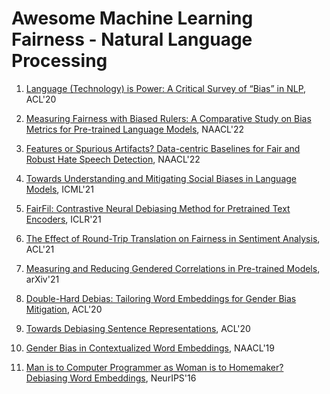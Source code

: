 # Awesome Machine Learning Fairness - Natural Language Processing

1. [Language (Technology) is Power: A Critical Survey of “Bias” in NLP](https://aclanthology.org/2020.acl-main.485.pdf), ACL'20

1. [Measuring Fairness with Biased Rulers: A Comparative Study on Bias Metrics for Pre-trained Language Models](https://aclanthology.org/2022.naacl-main.122.pdf), NAACL'22
1. [Features or Spurious Artifacts? Data-centric Baselines for Fair and Robust Hate Speech Detection](https://aclanthology.org/2022.naacl-main.221.pdf), NAACL'22
1. [Towards Understanding and Mitigating Social Biases in Language Models](http://proceedings.mlr.press/v139/liang21a/liang21a.pdf), ICML'21
1. [FairFil: Contrastive Neural Debiasing Method for Pretrained Text Encoders](https://openreview.net/pdf?id=N6JECD-PI5w), ICLR'21
1. [The Effect of Round-Trip Translation on Fairness in Sentiment Analysis](https://aclanthology.org/2021.emnlp-main.363.pdf), ACL'21
1. [Measuring and Reducing Gendered Correlations in Pre-trained Models](https://arxiv.org/pdf/2010.06032.pdf), arXiv'21
1. [Double-Hard Debias: Tailoring Word Embeddings for Gender Bias Mitigation](https://aclanthology.org/2020.acl-main.484.pdf), ACL'20
1. [Towards Debiasing Sentence Representations](https://aclanthology.org/2020.acl-main.488.pdf), ACL'20
1. [Gender Bias in Contextualized Word Embeddings](https://aclanthology.org/N19-1064.pdf), NAACL'19
1. [Man is to Computer Programmer as Woman is to Homemaker? Debiasing Word Embeddings](https://proceedings.neurips.cc/paper/2016/file/a486cd07e4ac3d270571622f4f316ec5-Paper.pdf), NeurIPS'16
